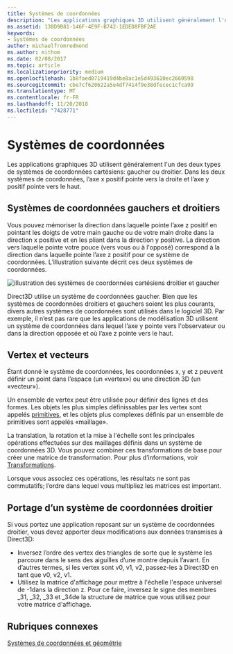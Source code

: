 ```yaml
---
title: Systèmes de coordonnées
description: "Les applications graphiques 3D utilisent généralement l'un des deux types de systèmes de coordonnées cartésiens: gaucher ou droitier. Dans les deux systèmes de coordonnées, l’axe x positif pointe vers la droite et l’axe y positif pointe vers le haut."
ms.assetid: 138D9B81-146F-4E9F-B742-1EDED8FBF2AE
keywords:
- Systèmes de coordonnées
author: michaelfromredmond
ms.author: mithom
ms.date: 02/08/2017
ms.topic: article
ms.localizationpriority: medium
ms.openlocfilehash: 1b8faed0719419d4be8ac1e5d493610ec2660598
ms.sourcegitcommit: cbe7cf620622a5e4df7414f9e38dfecec1cfca99
ms.translationtype: MT
ms.contentlocale: fr-FR
ms.lasthandoff: 11/20/2018
ms.locfileid: "7428771"
---
```

# <a name="coordinate-systems"></a>Systèmes de coordonnées


Les applications graphiques 3D utilisent généralement l'un des deux types de systèmes de coordonnées cartésiens: gaucher ou droitier. Dans les deux systèmes de coordonnées, l’axe x positif pointe vers la droite et l’axe y positif pointe vers le haut.

## <a name="span-idleftandrighthandedcoordinatesspanspan-idleftandrighthandedcoordinatesspanspan-idleftandrighthandedcoordinatesspanleft-and-right-handed-coordinates"></a><span id="Left_and_right_handed_coordinates"></span><span id="left_and_right_handed_coordinates"></span><span id="LEFT_AND_RIGHT_HANDED_COORDINATES"></span>Systèmes de coordonnées gauchers et droitiers


Vous pouvez mémoriser la direction dans laquelle pointe l’axe z positif en pointant les doigts de votre main gauche ou de votre main droite dans la direction x positive et en les pliant dans la direction y positive. La direction vers laquelle pointe votre pouce (vers vous ou à l'opposé) correspond à la direction dans laquelle pointe l’axe z positif pour ce système de coordonnées. L’illustration suivante décrit ces deux systèmes de coordonnées.

![illustration des systèmes de coordonnées cartésiens droitier et gaucher](images/leftrght.png)

Direct3D utilise un système de coordonnées gaucher. Bien que les systèmes de coordonnées droitiers et gauchers soient les plus courants, divers autres systèmes de coordonnées sont utilisés dans le logiciel 3D. Par exemple, il n’est pas rare que les applications de modélisation 3D utilisent un système de coordonnées dans lequel l’axe y pointe vers l'observateur ou dans la direction opposée et où l’axe z pointe vers le haut.

## <a name="span-idverticesandvectorsspanspan-idverticesandvectorsspanspan-idverticesandvectorsspanvertices-and-vectors"></a><span id="Vertices_and_vectors"></span><span id="vertices_and_vectors"></span><span id="VERTICES_AND_VECTORS"></span>Vertex et vecteurs


Étant donné le système de coordonnées, les coordonnées x, y et z peuvent définir un point dans l’espace (un «vertex») ou une direction 3D (un «vecteur»).

Un ensemble de vertex peut être utilisée pour définir des lignes et des formes. Les objets les plus simples définissables par les vertex sont appelés [primitives](primitives.md), et les objets plus complexes définis par un ensemble de primitives sont appelés «maillage».

La translation, la rotation et la mise à l'échelle sont les principales opérations effectuées sur des maillages définis dans un système de coordonnées 3D. Vous pouvez combiner ces transformations de base pour créer une matrice de transformation. Pour plus d’informations, voir [Transformations](transforms.md).

Lorsque vous associez ces opérations, les résultats ne sont pas commutatifs; l’ordre dans lequel vous multipliez les matrices est important.

## <a name="span-idportingfromaright-handedcoordinatesystemspanspan-idportingfromaright-handedcoordinatesystemspanspan-idportingfromaright-handedcoordinatesystemspanporting-from-a-right-handed-coordinate-system"></a><span id="Porting_from_a_right-handed_coordinate_system"></span><span id="porting_from_a_right-handed_coordinate_system"></span><span id="PORTING_FROM_A_RIGHT-HANDED_COORDINATE_SYSTEM"></span>Portage d’un système de coordonnées droitier


Si vous portez une application reposant sur un système de coordonnées droitier, vous devez apporter deux modifications aux données transmises à Direct3D:

-   Inversez l’ordre des vertex des triangles de sorte que le système les parcoure dans le sens des aiguilles d’une montre depuis l’avant. En d’autres termes, si les vertex sont v0, v1, v2, passez-les à Direct3D en tant que v0, v2, v1.
-   Utilisez la matrice d'affichage pour mettre à l'échelle l'espace universel de -1dans la direction z. Pour ce faire, inversez le signe des membres \_31, \_32, \_33 et \_34de la structure de matrice que vous utilisez pour votre matrice d'affichage.

## <a name="span-idrelated-topicsspanrelated-topics"></a><span id="related-topics"></span>Rubriques connexes


[Systèmes de coordonnées et géométrie](coordinate-systems-and-geometry.md)

 

 




